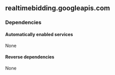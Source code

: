 ## realtimebidding.googleapis.com

### Dependencies

#### Automatically enabled services

None

#### Reverse dependencies

None
